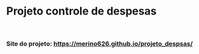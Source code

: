 <h1>Projeto controle de despesas </h1>

<br>
<h3>Site do projeto: <a href="https://merino626.github.io/projeto_despsas/">https://merino626.github.io/projeto_despsas/</a></h3>

